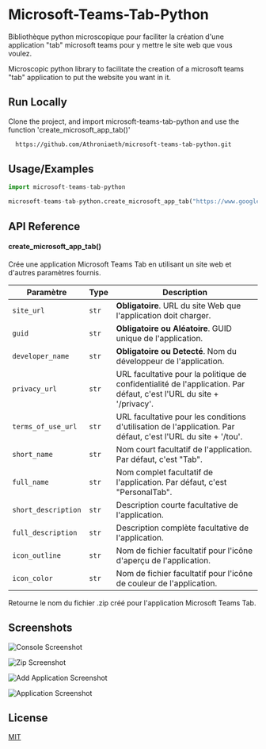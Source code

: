 
# Microsoft-Teams-Tab-Python

Bibliothèque python microscopique pour faciliter la création d'une application "tab" microsoft teams pour y mettre le site web que vous voulez.

Microscopic python library to facilitate the creation of a microsoft teams "tab" application to put the website you want in it.


## Run Locally

Clone the project, and import microsoft-teams-tab-python and use the function 'create_microsoft_app_tab()'

```bash
  https://github.com/Athroniaeth/microsoft-teams-tab-python.git
```


## Usage/Examples

```py
import microsoft-teams-tab-python

microsoft-teams-tab-python.create_microsoft_app_tab("https://www.google.com")
```


## API Reference

#### create_microsoft_app_tab()

Crée une application Microsoft Teams Tab en utilisant un site web et d'autres paramètres fournis.

| Paramètre           | Type      | Description                                                                                                       |
| ------------------ | --------- | ----------------------------------------------------------------------------------------------------------------- |
| `site_url`          | `str`     | **Obligatoire**. URL du site Web que l'application doit charger.                                                   |
| `guid`              | `str`     | **Obligatoire ou Aléatoire**. GUID unique de l'application.                                                                   |
| `developer_name`    | `str`     | **Obligatoire ou Detecté**. Nom du développeur de l'application.                                                             |
| `privacy_url`       | `str`     | URL facultative pour la politique de confidentialité de l'application. Par défaut, c'est l'URL du site + '/privacy'. |
| `terms_of_use_url`  | `str`     | URL facultative pour les conditions d'utilisation de l'application. Par défaut, c'est l'URL du site + '/tou'.      |
| `short_name`        | `str`     | Nom court facultatif de l'application. Par défaut, c'est "Tab".                                                   |
| `full_name`         | `str`     | Nom complet facultatif de l'application. Par défaut, c'est "PersonalTab".                                         |
| `short_description` | `str`     | Description courte facultative de l'application.                                                                 |
| `full_description`  | `str`     | Description complète facultative de l'application.                                                               |
| `icon_outline`      | `str`     | Nom de fichier facultatif pour l'icône d'aperçu de l'application.                                                 |
| `icon_color`        | `str`     | Nom de fichier facultatif pour l'icône de couleur de l'application.                                               |

Retourne le nom du fichier .zip créé pour l'application Microsoft Teams Tab.


## Screenshots

![Console Screenshot](https://via.placeholder.com/468x300?text=App+Screenshot+Here)

![Zip Screenshot](https://via.placeholder.com/468x300?text=App+Screenshot+Here)

![Add Application Screenshot](https://via.placeholder.com/468x300?text=App+Screenshot+Here)

![Application Screenshot](https://via.placeholder.com/468x300?text=App+Screenshot+Here)
## License

[MIT](https://choosealicense.com/licenses/mit/)

